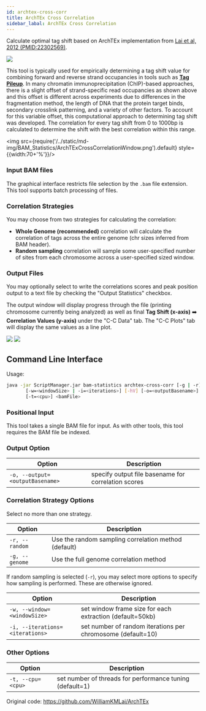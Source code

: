 ```yaml
---
id: archtex-cross-corr
title: ArchTEx Cross Correlation
sidebar_labal: ArchTEx Cross Correlation
---
```


<!-- ![archtex-cross-corr](/../static/icons/BAM_Statistics/ArchTEx-Cross-Corr_square.svg) -->


Calculate optimal tag shift based on ArchTEx implementation from [Lai et al, 2012 (PMID:22302569)][lai-2012].

<div class="tutorial-img-flow-container">
  <img src={require('./img/ArchTExCrossCorrelation_schematic.png').default} style={{width:50+'%',}} />
</div>


This tool is typically used for empirically determining a tag shift value for combining forward and reverse strand occupancies in tools such as [**Tag Pileup**][tag-pileup]. In many chromatin immunoprecipitation (ChIP)-based approaches, there is a slight offset of strand-specific read occupancies as shown above and this offset is different across experiments due to differences in the fragmentation method, the length of DNA that the protein target binds, secondary crosslink patterning, and a variety of other factors. To account for this variable offset, this computational approach to determining tag shift was developed. The correlation for every tag shift from 0 to 1000bp is calculated to determine the shift with the best correlation within this range.

<img src={require('/../static/md-img/BAM_Statistics/ArchTExCrossCorrelationWindow.png').default} style={{width:70+'%'}}/>


### Input BAM files
The graphical interface restricts file selection by the `.bam` file extension. This tool supports batch processing of files.

### Correlation Strategies
You may choose from two strategies for calculating the correlation:

* **Whole Genome (recommended)** correlation will calculate the correlation of tags across the entire genome (chr sizes inferred from BAM header).
* **Random sampling** correlation will sample some user-specified number of sites from each chromosome across a user-specified sized window.

### Output Files
You may optionally select to write the correlations scores and peak position output to a text file by checking the "Output Statistics" checkbox.

The output window will display progress through the file (printing chromosome currently being analyzed) as well as final **Tag Shift (x-axis)** ➡️ **Correlation Values (y-axis)** under the "C-C Data" tab. The "C-C Plots" tab will display the same values as a line plot.

<div class="tutorial-img-flow-container">
  <img src={require('./img/ArchTExCrossCorrelationOutput_ccdata.png').default} style={{width:50+'%',}} />
  <img src={require('./img/ArchTExCrossCorrelationOutput_ccplot.png').default} style={{width:50+'%',}} />
</div>


## Command Line Interface

Usage:
```bash
java -jar ScriptManager.jar bam-statistics archtex-cross-corr [-g | -r]
       [-w=<windowSize> | -i=<iterations>] [-hV] [-o=<outputBasename>]
       [-t=<cpu>] <bamFile>
```


### Positional Input

This tool takes a single BAM file for input. As with other tools, this tool requires the BAM file be indexed.


### Output Option

| Option | Description |
| ------ | ----------- |
| `-o, --output=<outputBasename>` | specify output file basename for correlation scores |


### Correlation Strategy Options
Select no more than one strategy.

| Option | Description |
| ------ | ----------- |
| `-r, --random` | Use the random sampling correlation method (default) |
| `-g, --genome` | Use the full genome correlation method |

If random sampling is selected (`-r`), you may select more options to specify how sampling is performed. These are otherwise ignored.

| Option | Description |
| ------ | ----------- |
| `-w, --window=<windowSize>` | set window frame size for each extraction (default=50kb) |
| `-i, --iterations=<iterations>` | set number of random iterations per chromosome (default=10) |


### Other Options

| Option | Description |
| ------ | ----------- |
| `-t, --cpu=<cpu>` | set number of threads for performance tuning (default=1) |


Original code: https://github.com/WilliamKMLai/ArchTEx

[lai-2012]:https://pubmed.ncbi.nlm.nih.gov/22302569/

[tag-pileup]:/docs/read-analysis/tag-pileup
